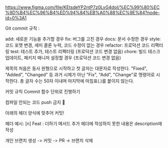 https://www.figma.com/file/KEtsdeYP2ntP7z0LvG4doI/%EC%99%80%EC%9D%B4%EC%96%B4%ED%94%84%EB%A0%88%EC%9E%84?node-id=0%3A1

Git commit 규칙 :

add: 새로운 기능을 추가할 경우
fix: 버그를 고친 경우
docs: 문서 수정한 경우
style: 코드 포맷 변경, 세미 콜론 누락, 코드 수정이 없는 경우
refactor: 프로덕션 코드 리팩터링
test: 테스트 추가, 테스트 리팩터링 (프로덕션 코드 변경 없음)
chore: 빌드 테스크 업데이트, 패키지 매니저 설정할 경우 (프로덕션 코드 변경 없음)

제목의 처음은 동사 원형으로 시작하고 첫 글자는 대문자로 작성한다. "Fixed", "Added", "Changed" 등 과거 시제가 아닌 "Fix", "Add", "Change"로 명령어로 시작한다. 총 글자 수는 50자 이내며 마지막에 마침표(.)를 붙이지 않는다.

커밋 규칙
Commit 함수 단위로 진행하기

컴파일 안되는 코드 push 금지 🚫

아래의 헤더 양식에 맞추어 커밋!

헤더 예시: [n] Feat : 더하기 메서드 추가
헤더에 작성하지 못한 내용은 description에 작성

개인 브랜치 생성 -> 커밋 -> PR -> 브랜치 삭제 
